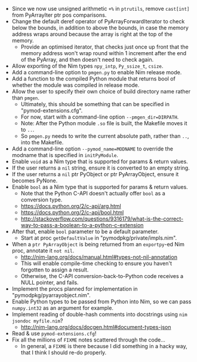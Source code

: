 * Since we now use unsigned arithmetic `+%` in `ptrutils`, remove `cast[int]` from PyArrayIter ptr pos comparisons.
* Change the default deref operator of PyArrayForwardIterator to check below the bounds, in addition to above the bounds, in case the memory address wraps around because the array is right at the top of the memory.
  * Provide an optimised iterator, that checks just once up front that the memory address won't wrap round within 1 increment after the end of the PyArray, and then doesn't need to check again.
* Allow exporting of the Nim types `npy_intp`, `Py_ssize_t`, `csize`.
* Add a command-line option to `pmgen.py` to enable Nim release mode.
* Add a function to the compiled Python module that returns bool of whether the module was compiled in release mode.
* Allow the user to specify their own choice of build directory name rather than `pmgen`.
  * Ultimately, this should be something that can be specified in "pymod-extensions.cfg".
  * For now, start with a command-line option `--pmgen_dir=DIRPATH`.
  * Note: After the Python module `.so` file is built, the Makefile moves it to `..`.
  * So `pmgen.py` needs to write the current absolute path, rather than `..`, into the Makefile.
* Add a command-line option `--pymod_name=MODNAME` to override the modname that is specified in `initPyModule`.
* Enable `void` as a Nim type that is supported for params & return values.
* If the user returns a `nil` string, ensure it is converted to an empty string.
* If the user returns a `nil` ptr PyObject or ptr PyArrayObject, ensure it becomes PyNone.
* Enable `bool` as a Nim type that is supported for params & return values.
  * Note that the Python C-API doesn't actually offer `bool` as a conversion type.
  * https://docs.python.org/2/c-api/arg.html
  * https://docs.python.org/2/c-api/bool.html
  * http://stackoverflow.com/questions/9316179/what-is-the-correct-way-to-pass-a-boolean-to-a-python-c-extension
* After that, enable `bool` parameter to be a default parameter.
  * Start at proc `getDefaultValue` in "pymodpkg/private/impls.nim".
* When a `ptr PyArrayObject` is being returned from an `exportpy`-ed Nim proc, annotate it `not nil`.
  * http://nim-lang.org/docs/manual.html#types-not-nil-annotation
  * This will enable compile-time checking to ensure you haven't forgotten to assign a result.
  * Otherwise, the C-API conversion-back-to-Python code receives a NULL pointer, and fails.
* Implement the procs planned for implementation in "pymodpkg/pyarrayobject.nim".
* Enable Python types to be passed from Python into Nim, so we can pass `numpy.int32` as an argument for example.
* Implement reading of double-hash comments into docstrings using `nim jsondoc myfile.nim`?
  * http://nim-lang.org/docs/docgen.html#document-types-json
* Read & use `pymod-extensions.cfg`!
* Fix all the millions of `FIXME` notes scattered through the code...
  * In general, a `FIXME` is there because I did something in a hacky way, that I think I should re-do properly.
